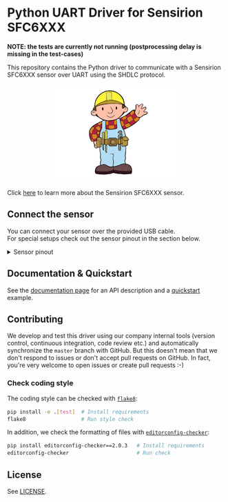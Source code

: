 # Python UART Driver for Sensirion SFC6XXX

**NOTE: the tests are currently not running (postprocessing delay is missing in the test-cases)**

This repository contains the Python driver to communicate with a Sensirion SFC6XXX sensor over UART using the SHDLC protocol.

<center><img src="images/product-image-dummy.jpeg" width="300px"></center>

Click [here](https://sensirion.com/products/product-categories/) to learn more about the Sensirion SFC6XXX sensor.





## Connect the sensor

You can connect your sensor over the provided USB cable.  
For special setups check out the sensor pinout in the section below.

<details><summary>Sensor pinout</summary>
<p>
<img src="images/product-pinout-dummy.jpeg" width="300px">

| *Pin* | *Cable Color* | *Name* | *Description*  | *Comments* |
|-------|---------------|:------:|----------------|------------|
| 1 | red | VDD | Supply Voltage | 3.3 or 5V
| 2 | black | GND | Ground | 
| 3 | green | RX | UART: Transmission pin for communication | 
| 4 | yellow | TX | UART: Receiving pin for communication | 
| 5 | blue | SEL | Interface select | Leave floating or pull to VDD to select UART
| 6 | purple | NC | Do not connect | 


</p>
</details>

## Documentation & Quickstart

See the [documentation page](https://sensirion.github.io/python-uart-sfc6xxx) for an API description and a 
[quickstart](https://sensirion.github.io/python-uart-sfc6xxx/execute-measurements.html) example.


## Contributing

We develop and test this driver using our company internal tools (version
control, continuous integration, code review etc.) and automatically
synchronize the `master` branch with GitHub. But this doesn't mean that we
don't respond to issues or don't accept pull requests on GitHub. In fact,
you're very welcome to open issues or create pull requests :-)

### Check coding style

The coding style can be checked with [`flake8`](http://flake8.pycqa.org/):

```bash
pip install -e .[test]  # Install requirements
flake8                  # Run style check
```

In addition, we check the formatting of files with
[`editorconfig-checker`](https://editorconfig-checker.github.io/):

```bash
pip install editorconfig-checker==2.0.3   # Install requirements
editorconfig-checker                      # Run check
```

## License

See [LICENSE](LICENSE).
